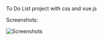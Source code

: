To Do List project with css and vue.js

Screenshots:

![Screenshots]('src/assets/Screenshot_todo1.png')
